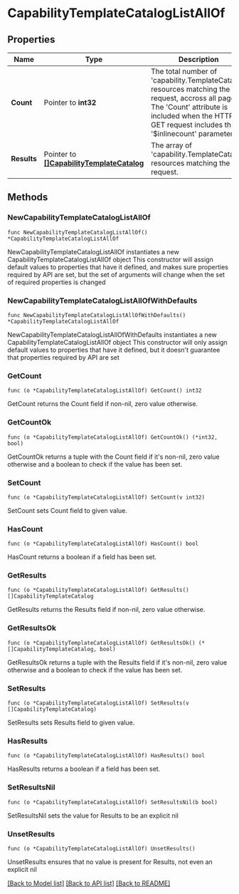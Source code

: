 # CapabilityTemplateCatalogListAllOf

## Properties

Name | Type | Description | Notes
------------ | ------------- | ------------- | -------------
**Count** | Pointer to **int32** | The total number of &#39;capability.TemplateCatalog&#39; resources matching the request, accross all pages. The &#39;Count&#39; attribute is included when the HTTP GET request includes the &#39;$inlinecount&#39; parameter. | [optional] 
**Results** | Pointer to [**[]CapabilityTemplateCatalog**](CapabilityTemplateCatalog.md) | The array of &#39;capability.TemplateCatalog&#39; resources matching the request. | [optional] 

## Methods

### NewCapabilityTemplateCatalogListAllOf

`func NewCapabilityTemplateCatalogListAllOf() *CapabilityTemplateCatalogListAllOf`

NewCapabilityTemplateCatalogListAllOf instantiates a new CapabilityTemplateCatalogListAllOf object
This constructor will assign default values to properties that have it defined,
and makes sure properties required by API are set, but the set of arguments
will change when the set of required properties is changed

### NewCapabilityTemplateCatalogListAllOfWithDefaults

`func NewCapabilityTemplateCatalogListAllOfWithDefaults() *CapabilityTemplateCatalogListAllOf`

NewCapabilityTemplateCatalogListAllOfWithDefaults instantiates a new CapabilityTemplateCatalogListAllOf object
This constructor will only assign default values to properties that have it defined,
but it doesn't guarantee that properties required by API are set

### GetCount

`func (o *CapabilityTemplateCatalogListAllOf) GetCount() int32`

GetCount returns the Count field if non-nil, zero value otherwise.

### GetCountOk

`func (o *CapabilityTemplateCatalogListAllOf) GetCountOk() (*int32, bool)`

GetCountOk returns a tuple with the Count field if it's non-nil, zero value otherwise
and a boolean to check if the value has been set.

### SetCount

`func (o *CapabilityTemplateCatalogListAllOf) SetCount(v int32)`

SetCount sets Count field to given value.

### HasCount

`func (o *CapabilityTemplateCatalogListAllOf) HasCount() bool`

HasCount returns a boolean if a field has been set.

### GetResults

`func (o *CapabilityTemplateCatalogListAllOf) GetResults() []CapabilityTemplateCatalog`

GetResults returns the Results field if non-nil, zero value otherwise.

### GetResultsOk

`func (o *CapabilityTemplateCatalogListAllOf) GetResultsOk() (*[]CapabilityTemplateCatalog, bool)`

GetResultsOk returns a tuple with the Results field if it's non-nil, zero value otherwise
and a boolean to check if the value has been set.

### SetResults

`func (o *CapabilityTemplateCatalogListAllOf) SetResults(v []CapabilityTemplateCatalog)`

SetResults sets Results field to given value.

### HasResults

`func (o *CapabilityTemplateCatalogListAllOf) HasResults() bool`

HasResults returns a boolean if a field has been set.

### SetResultsNil

`func (o *CapabilityTemplateCatalogListAllOf) SetResultsNil(b bool)`

 SetResultsNil sets the value for Results to be an explicit nil

### UnsetResults
`func (o *CapabilityTemplateCatalogListAllOf) UnsetResults()`

UnsetResults ensures that no value is present for Results, not even an explicit nil

[[Back to Model list]](../README.md#documentation-for-models) [[Back to API list]](../README.md#documentation-for-api-endpoints) [[Back to README]](../README.md)


